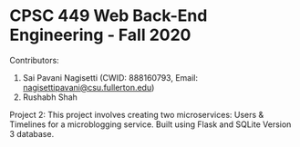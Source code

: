 # CPSC 449 Web Back-End Engineering - Fall 2020
Contributors: 
1. Sai Pavani Nagisetti (CWID: 888160793, Email: nagisettipavani@csu.fullerton.edu)
2. Rushabh Shah 

Project 2: This project involves creating two microservices: Users & Timelines for a microblogging service. Built using Flask and SQLite Version 3 database.


